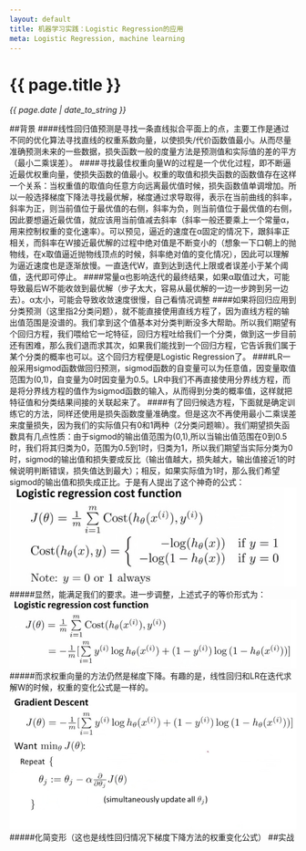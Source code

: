 ```yaml
---
layout: default
title: 机器学习实践：Logistic Regression的应用
meta: Logistic Regression, machine learning
---
```

# {{ page.title }}
*{{ page.date | date_to_string }}*   

##背景
####线性回归值预测是寻找一条直线拟合平面上的点，主要工作是通过不同的优化算法寻找直线的权重系数向量，以使损失/代价函数值最小。从而尽量准确预测未来的一些数据，损失函数一般的度量方法是预测值和实际值的差的平方（最小二乘误差）。
####寻找最佳权重向量W的过程是一个优化过程，即不断逼近最优权重向量，使损失函数的值最小。权重的取值和损失函数的函数值存在这样一个关系：当权重值的取值向任意方向远离最优值时候，损失函数值单调增加。所以一般选择梯度下降法寻找最优解，梯度通过求导取得，表示在当前曲线的斜率，斜率为正，则当前值位于最优值的右侧，斜率为负，则当前值位于最优值的右侧，因此要想逼近最优值，就应该用当前值减去斜率（斜率一般还要乘上一个常量α，用来控制权重的变化速率）。可以预见，逼近的速度在α固定的情况下，跟斜率正相关，而斜率在W接近最优解的过程中绝对值是不断变小的（想象一下口朝上的抛物线，在x取值逼近抛物线顶点的时候，斜率绝对值的变化情况），因此可以理解为逼近速度也是逐渐放慢。一直迭代W，直到达到迭代上限或者误差小于某个阈值，迭代即可停止。
####常量α也影响迭代的最终结果，如果α取值过大，可能导致最后W不能收敛到最优解（步子太大，容易从最优解的一边一步跨到另一边去）。α太小，可能会导致收敛速度很慢，自己看情况调整
####如果将回归应用到分类预测（这里指2分类问题），就不能直接使用直线方程了，因为直线方程的输出值范围是没谱的。我们拿到这个值基本对分类判断没多大帮助。所以我们期望有个回归方程，我们喂给它一坨特征，回归方程吐给我们一个分类，做到这一步目前还有困难，那么我们退而求其次，如果我们能找到一个回归方程，它告诉我们属于某个分类的概率也可以。这个回归方程便是Logistic Regression了。
####LR一般采用sigmod函数做回归预测，sigmod函数的自变量可以为任意值，因变量取值范围为(0,1)，自变量为0时因变量为0.5。LR中我们不再直接使用分界线方程，而是将分界线方程的值作为sigmod函数的输入，从而得到分类的概率值，这样就把特征值和分类结果间接的关联起来了。
####有了回归候选方程，下面就是确定训练它的方法，同样还使用是损失函数度量准确度。但是这次不再使用最小二乘误差来度量损失，因为我们的实际值只有0和1两种（2分类问题嘛）。我们期望损失函数具有几点性质：由于sigmod的输出值范围为(0,1),所以当输出值范围在0到0.5时，我们将其归类为0，范围为0.5到1时，归类为1，所以我们期望当实际分类为0时，sigmod的输出值和损失要成反比（输出值越大，损失越大，输出值接近1的时候说明判断错误，损失值达到最大）；相反，如果实际值为1时，那么我们希望sigmod的输出值和损失成正比。于是有人提出了这个神奇的公式：   
![st](/demo/LR1.png)   
#####显然，能满足我们的要求。进一步调整，上述式子的等价形式为：   
![st](/demo/LR2.png)   
#####而求权重向量的方法仍然是梯度下降。有趣的是，线性回归和LR在迭代求解W的时候，权重的变化公式是一样的。   
![st](/demo/LR3.png)      
#####化简变形（这也是线性回归情况下梯度下降方法的权重变化公式）
##实战
